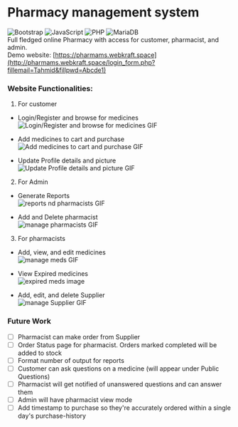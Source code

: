# Pharmacy management system  
![Bootstrap](https://img.shields.io/badge/bootstrap-%23563D7C.svg?style=for-the-badge&logo=bootstrap&logoColor=white)
![JavaScript](https://img.shields.io/badge/javascript-%23323330.svg?style=for-the-badge&logo=javascript&logoColor=%23F7DF1E)
![PHP](https://img.shields.io/badge/php-%23777BB4.svg?style=for-the-badge&logo=php&logoColor=white)
![MariaDB](https://img.shields.io/badge/MariaDB-003545?style=for-the-badge&logo=mariadb&logoColor=white)  
Full fledged online Pharmacy with access for customer, pharmacist, and admin.  
Demo website: [https://pharmams.webkraft.space](http://pharmams.webkraft.space/login_form.php?fillemail=Tahmid&fillpwd=Abcde1)   

### Website Functionalities:
1. For customer
- Login/Register and browse for medicines  
![Login/Register and browse for medicines GIF](/readmeAssets/registerNdSearch.gif)  

- Add medicines to cart and purchase  
![Add medicines to cart and purchase GIF](/readmeAssets/cartNdPurchase.gif)  

- Update Profile details and picture  
![Update Profile details and picture GIF](/readmeAssets/updateProfile.gif)  


2. For Admin
- Generate Reports  
![reports nd pharmacists GIF](/readmeAssets/genReport.gif)  

- Add and Delete pharmacist  
![manage pharmacists GIF](/readmeAssets/managePharma.gif)  

3. For pharmacists
- Add, view, and edit medicines  
![manage meds GIF](/readmeAssets/manageMeds.gif)  

- View Expired medicines  
![expired meds image](/readmeAssets/exp.png)  

- Add, edit, and delete Supplier  
![manage Supplier GIF](/readmeAssets/manageSupp.gif)  

### Future Work
- [ ] Pharmacist can make order from Supplier  
- [ ] Order Status page for pharmacist. Orders marked completed will be added to stock  
- [ ] Format number of output for reports  
- [ ] Customer can ask questions on a medicine (will appear under Public Questions)
- [ ] Pharmacist will get notified of unanswered questions and can answer them
- [ ] Admin will have pharmacist view mode
- [ ] Add timestamp to purchase so they're accurately ordered within a single day's purchase-history
